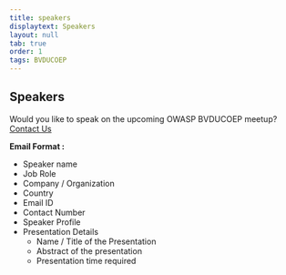 ```yaml
---
title: speakers
displaytext: Speakers
layout: null
tab: true
order: 1
tags: BVDUCOEP
---
```


## Speakers

Would you like to speak on the upcoming OWASP BVDUCOEP meetup? [Contact Us](mailto:ankit.mishra@owasp.org)

**Email Format :**

- Speaker name
- Job Role
- Company / Organization
- Country
- Email ID
- Contact Number
- Speaker Profile
- Presentation Details
    - Name / Title of the Presentation
    - Abstract of the presentation
    - Presentation time required
